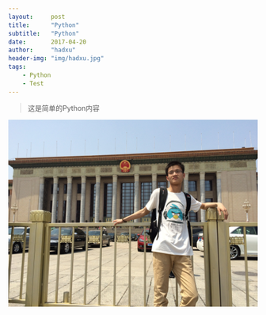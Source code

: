 ```yaml
---
layout:     post
title:      "Python"
subtitle:   "Python"
date:       2017-04-20
author:     "hadxu"
header-img: "img/hadxu.jpg"
tags:
    - Python
    - Test
---
```


> 这是简单的Python内容

![img](/img/hadxu.jpg)